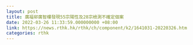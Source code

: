```yaml
---
layout: post
title: 廣福邨廣智樓發現55宗陽性及28宗檢測不確定個案
date: 2022-03-26 11:33:59.000000000 +08:00
link: https://news.rthk.hk/rthk/ch/component/k2/1641031-20220326.htm
categories: rthk
---
```



